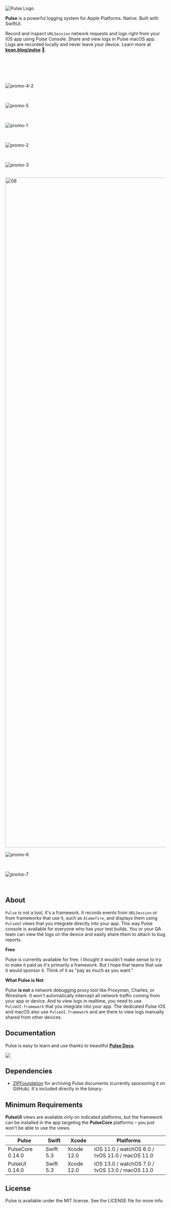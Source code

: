 <br/>
<img alt="Pulse Logo" src="https://user-images.githubusercontent.com/1567433/109099548-47478f00-76f1-11eb-8ee7-652859514ab0.png">

**Pulse** is a powerful logging system for Apple Platforms. Native. Built with SwiftUI.

Record and inspect `URLSession` network requests and logs right from your iOS app using Pulse Console. Share and view logs in Pulse macOS app. Logs are recorded locally and never leave your device. Learn more at [**kean.blog/pulse**](https://kean.blog/pulse/home) 🔗.

<br/>
<br/>
<br/>
<br/>

![promo-4-2](https://user-images.githubusercontent.com/1567433/111088123-0d052c80-84fc-11eb-921c-af8de5c8032b.png)

<br/>

![promo-5](https://user-images.githubusercontent.com/1567433/113081170-2ff33a00-91a6-11eb-9e9d-5d1cd433f152.png)

<br/>

![promo-1](https://user-images.githubusercontent.com/1567433/107718771-ab576580-6ca4-11eb-83d9-ab1176f4e1c4.png)

<br/>

![promo-2](https://user-images.githubusercontent.com/1567433/107718772-ab576580-6ca4-11eb-83a1-fc510e57bab1.png)

<br/>

![promo-3](https://user-images.githubusercontent.com/1567433/107718773-abeffc00-6ca4-11eb-963a-04855e7304f4.png)

<br/>

<img width="2100" alt="08" src="https://user-images.githubusercontent.com/1567433/137036765-4aa2df39-8b4d-4df7-9697-0c66e5176f4e.png">

<br/>

![promo-6](https://user-images.githubusercontent.com/1567433/112777967-706d7f00-9011-11eb-82a8-12b3b29097cc.png)

<br/>

![promo-7](https://user-images.githubusercontent.com/1567433/112777285-d1945300-900f-11eb-8aaa-45d6ed392f3d.png)

<br/>

## About

`Pulse` is not a tool, it's a framework. It records events from `URLSession` or from frameworks that use it, such as `Alamofire`, and displays them using `PulseUI` views that you integrate directly into your app. This way Pulse console is available for everyone who has your test builds. You or your QA team can view the logs on the device and easily share them to attach to bug reports.

**Free**

Pulse is currently available for free. I thought it wouldn't make sense to try to make it paid as it's primarily a framework. But I hope that teams that use it would sponsor it. Think of it as "pay as much as you want."

**What Pulse is Not**

Pulse **is not** a network debugging proxy tool like Proxyman, Charles, or Wireshark. It *won't* automatically intercept all network traffic coming from your app or device. And to view logs in realtime, you need to use `PulseUI.framework` that you integrate into your app. The dedicated Pulse iOS and macOS also use `PulseUI.framework` and are there to view logs manually shared from other devices.


## Documentation

Pulse is easy to learn and use thanks to beautiful [**Pulse Docs**](https://kean.blog/pulse/home).

<a href="https://kean.blog/pulse/home">
<img src="https://user-images.githubusercontent.com/1567433/115163600-eea0cc80-a077-11eb-8b86-3113a657816f.png">
</a>

## Dependencies

- [ZIPFoundation](https://github.com/weichsel/ZIPFoundation/) for archiving Pulse documents (currently sponsoring it on GitHub). It's included directly in the binary.

## Minimum Requirements

**PulseUI** views are available only on indicated platforms, but the framework can be installed in the app targeting the **PulseCore** platforms – you just won't be able to use the views.

| Pulse          | Swift           | Xcode           | Platforms                                         |
|---------------|-----------------|-----------------|---------------------------------------------------|
| PulseCore 0.14.0      | Swift 5.3       | Xcode 12.0      | iOS 11.0  / watchOS 6.0 / tvOS 11.0 / macOS 11.0 |
| PulseUI 0.14.0      | Swift 5.3       | Xcode 12.0      | iOS 13.0 / watchOS 7.0 / tvOS 13.0 / macOS 11.0 |

## License

Pulse is available under the MIT license. See the LICENSE file for more info.

